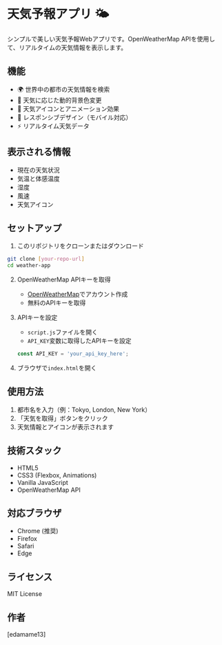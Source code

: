 # 天気予報アプリ 🌤️

シンプルで美しい天気予報Webアプリです。OpenWeatherMap APIを使用して、リアルタイムの天気情報を表示します。

## 機能

- 🌍 世界中の都市の天気情報を検索
- 🎨 天気に応じた動的背景色変更
- 🌟 天気アイコンとアニメーション効果
- 📱 レスポンシブデザイン（モバイル対応）
- ⚡ リアルタイム天気データ

## 表示される情報

- 現在の天気状況
- 気温と体感温度
- 湿度
- 風速
- 天気アイコン

## セットアップ

1. このリポジトリをクローンまたはダウンロード
```bash
git clone [your-repo-url]
cd weather-app
```

2. OpenWeatherMap APIキーを取得
   - [OpenWeatherMap](https://openweathermap.org/api)でアカウント作成
   - 無料のAPIキーを取得

3. APIキーを設定
   - `script.js`ファイルを開く
   - `API_KEY`変数に取得したAPIキーを設定
   ```javascript
   const API_KEY = 'your_api_key_here';
   ```

4. ブラウザで`index.html`を開く

## 使用方法

1. 都市名を入力（例：Tokyo, London, New York）
2. 「天気を取得」ボタンをクリック
3. 天気情報とアイコンが表示されます

## 技術スタック

- HTML5
- CSS3 (Flexbox, Animations)
- Vanilla JavaScript
- OpenWeatherMap API

## 対応ブラウザ

- Chrome (推奨)
- Firefox
- Safari
- Edge

## ライセンス

MIT License

## 作者

[edamame13]